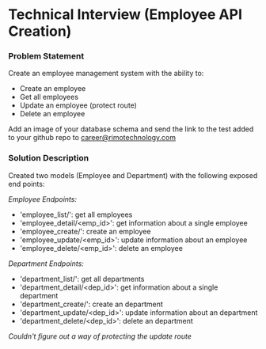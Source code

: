 # Technical Interview (Employee API Creation)

### Problem Statement

Create an employee management system with the ability to:
* Create an employee
* Get all employees
* Update an employee (protect route)
* Delete an employee

Add an image of your database schema and send the link to the test added to your github repo to career@rimotechnology.com

### Solution Description

Created two models (Employee and Department) with the following exposed end points:

*Employee Endpoints:*

* 'employee_list/': get all employees
* 'employee_detail/<emp_id>': get information about a single employee
* 'employee_create/': create an employee
* 'employee_update/<emp_id>': update information about an employee
* 'employee_delete/<emp_id>': delete an employee

*Department Endpoints:*

* 'department_list/': get all departments
* 'department_detail/<dep_id>': get information about a single department
* 'department_create/': create an department
* 'department_update/<dep_id>': update information about an department
* 'department_delete/<dep_id>': delete an department


*Couldn't figure out a way of protecting the update route*
